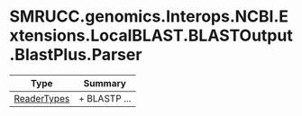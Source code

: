 ﻿
# SMRUCC.genomics.Interops.NCBI.Extensions.LocalBLAST.BLASTOutput.BlastPlus.Parser

|Type|Summary|
|----|-------|
|[ReaderTypes](./ReaderTypes.md)|+ BLASTP ...|


